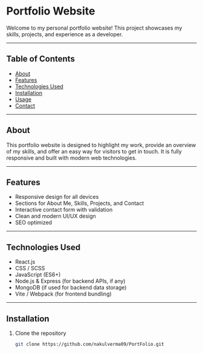 # Portfolio Website

Welcome to my personal portfolio website! This project showcases my skills, projects, and experience as a developer.

---

## Table of Contents

- [About](#about)  
- [Features](#features)  
- [Technologies Used](#technologies-used)  
- [Installation](#installation)  
- [Usage](#usage)  
- [Contact](#contact)  

---

## About

This portfolio website is designed to highlight my work, provide an overview of my skills, and offer an easy way for visitors to get in touch. It is fully responsive and built with modern web technologies.

---

## Features

- Responsive design for all devices  
- Sections for About Me, Skills, Projects, and Contact  
- Interactive contact form with validation  
- Clean and modern UI/UX design  
- SEO optimized  

---

## Technologies Used

- React.js  
- CSS / SCSS  
- JavaScript (ES6+)  
- Node.js & Express (for backend APIs, if any)  
- MongoDB (if used for backend data storage)  
- Vite / Webpack (for frontend bundling)  

---

## Installation

1. Clone the repository  
   ```bash
   git clone https://github.com/nakulverma09/PortFolio.git
